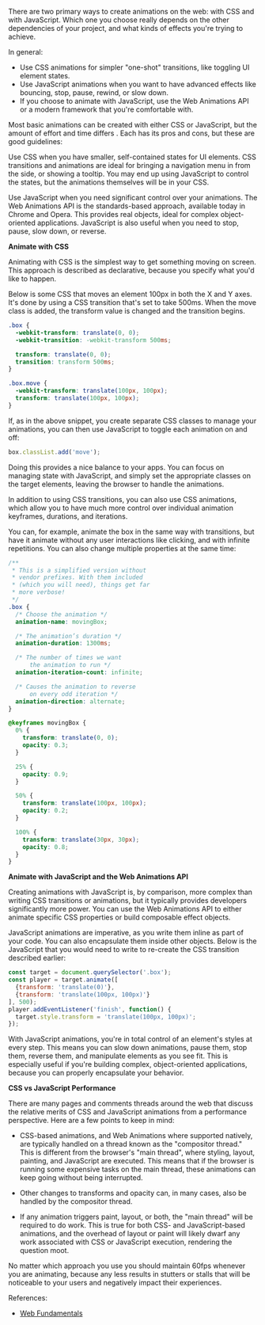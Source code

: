 There are two primary ways to create animations on the web: with CSS and with JavaScript. Which one you choose really depends on the other dependencies of your project, and what kinds of effects you're trying to achieve.

In general:

* Use CSS animations for simpler "one-shot" transitions, like toggling UI element states.
* Use JavaScript animations when you want to have advanced effects like bouncing, stop, pause, rewind, or slow down.
* If you choose to animate with JavaScript, use the Web Animations API or a modern framework that you're comfortable with.

Most basic animations can be created with either CSS or JavaScript, but the amount of effort and time differs . Each has its pros and cons, but these are good guidelines:

Use CSS when you have smaller, self-contained states for UI elements. CSS transitions and animations are ideal for bringing a navigation menu in from the side, or showing a tooltip. You may end up using JavaScript to control the states, but the animations themselves will be in your CSS.

Use JavaScript when you need significant control over your animations. The Web Animations API is the standards-based approach, available today in Chrome and Opera. This provides real objects, ideal for complex object-oriented applications. JavaScript is also useful when you need to stop, pause, slow down, or reverse.

**Animate with CSS**

Animating with CSS is the simplest way to get something moving on screen. This approach is described as declarative, because you specify what you'd like to happen.

Below is some CSS that moves an element 100px in both the X and Y axes. It's done by using a CSS transition that's set to take 500ms. When the move class is added, the transform value is changed and the transition begins.

```css
.box {
  -webkit-transform: translate(0, 0);
  -webkit-transition: -webkit-transform 500ms;

  transform: translate(0, 0);
  transition: transform 500ms;
}

.box.move {
  -webkit-transform: translate(100px, 100px);
  transform: translate(100px, 100px);
}
```

If, as in the above snippet, you create separate CSS classes to manage your animations, you can then use JavaScript to toggle each animation on and off:

```javascript
box.classList.add('move');
```

Doing this provides a nice balance to your apps. You can focus on managing state with JavaScript, and simply set the appropriate classes on the target elements, leaving the browser to handle the animations.

In addition to using CSS transitions, you can also use CSS animations, which allow you to have much more control over individual animation keyframes, durations, and iterations.

You can, for example, animate the box in the same way with transitions, but have it animate without any user interactions like clicking, and with infinite repetitions. You can also change multiple properties at the same time:

```css
/**
 * This is a simplified version without
 * vendor prefixes. With them included
 * (which you will need), things get far
 * more verbose!
 */
.box {
  /* Choose the animation */
  animation-name: movingBox;

  /* The animation’s duration */
  animation-duration: 1300ms;

  /* The number of times we want
      the animation to run */
  animation-iteration-count: infinite;

  /* Causes the animation to reverse
      on every odd iteration */
  animation-direction: alternate;
}

@keyframes movingBox {
  0% {
    transform: translate(0, 0);
    opacity: 0.3;
  }

  25% {
    opacity: 0.9;
  }

  50% {
    transform: translate(100px, 100px);
    opacity: 0.2;
  }

  100% {
    transform: translate(30px, 30px);
    opacity: 0.8;
  }
}
```

**Animate with JavaScript and the Web Animations API**

Creating animations with JavaScript is, by comparison, more complex than writing CSS transitions or animations, but it typically provides developers significantly more power. You can use the Web Animations API to either animate specific CSS properties or build composable effect objects.

JavaScript animations are imperative, as you write them inline as part of your code. You can also encapsulate them inside other objects. Below is the JavaScript that you would need to write to re-create the CSS transition described earlier:

```javascript
const target = document.querySelector('.box');
const player = target.animate([
  {transform: 'translate(0)'},
  {transform: 'translate(100px, 100px)'}
], 500);
player.addEventListener('finish', function() {
  target.style.transform = 'translate(100px, 100px)';
});
```

With JavaScript animations, you're in total control of an element's styles at every step. This means you can slow down animations, pause them, stop them, reverse them, and manipulate elements as you see fit. This is especially useful if you're building complex, object-oriented applications, because you can properly encapsulate your behavior.

**CSS vs JavaScript Performance**

There are many pages and comments threads around the web that discuss the relative merits of CSS and JavaScript animations from a performance perspective. Here are a few points to keep in mind:

* CSS-based animations, and Web Animations where supported natively, are typically handled on a thread known as the "compositor thread." This is different from the browser's "main thread", where styling, layout, painting, and JavaScript are executed. This means that if the browser is running some expensive tasks on the main thread, these animations can keep going without being interrupted.

* Other changes to transforms and opacity can, in many cases, also be handled by the compositor thread.

* If any animation triggers paint, layout, or both, the "main thread" will be required to do work. This is true for both CSS- and JavaScript-based animations, and the overhead of layout or paint will likely dwarf any work associated with CSS or JavaScript execution, rendering the question moot.

No matter which approach you use you should maintain 60fps whenever you are animating, because any less results in stutters or stalls that will be noticeable to your users and negatively impact their experiences.

References:

* [Web Fundamentals](https://developers.google.com/web/fundamentals/design-and-ui/animations/)